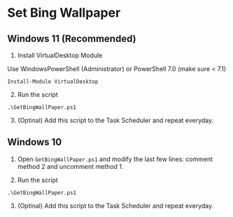 # Set Bing Wallpaper

## Windows 11 (Recommended)

1. Install VirtualDesktop Module

Use WindowsPowerShell (Administrator) or PowerShell 7.0 (make sure < 7.1)

```pwsh
Install-Module VirtualDesktop
```

2. Run the script

```pwsh
.\GetBingWallPaper.ps1
```

3. (Optinal) Add this script to the Task Scheduler and repeat everyday.

## Windows 10 

1. Open `GetBingWallPaper.ps1` and modify the last few lines: comment method 2 and uncomment method 1.

2. Run the script

```pwsh
.\GetBingWallPaper.ps1
```

3. (Optinal) Add this script to the Task Scheduler and repeat everyday.
